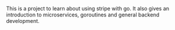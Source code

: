 This is a project to learn about using stripe with go.
It also gives an introduction to microservices, goroutines and general backend development.

